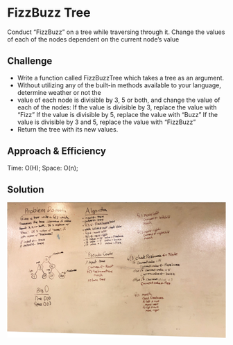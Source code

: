 # FizzBuzz Tree
Conduct “FizzBuzz” on a tree while traversing through it. Change the values of each of the nodes dependent on the current node’s value

## Challenge
* Write a function called FizzBuzzTree which takes a tree as an argument.
* Without utilizing any of the built-in methods available to your language, determine weather or not the 
* value of each node is divisible by 3, 5 or both, and change the value of each of the nodes:
If the value is divisible by 3, replace the value with “Fizz”
If the value is divisible by 5, replace the value with “Buzz”
If the value is divisible by 3 and 5, replace the value with “FizzBuzz”
* Return the tree with its new values.


## Approach & Efficiency
Time: O(H);
Space: O(n);

## Solution
![](./fizz-buzz.JPG)